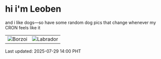 # hi i'm Leoben

and i like dogs—so have some random dog pics that change whenever my CRON feels like it

|  |  |
|--------|----------|
| ![Borzoi](https://random-dog-vercel.vercel.app/api/random-borzoi?v=1753768829) | ![Labrador](https://random-dog-vercel.vercel.app/api/random-labrador?v=1753768829) |

Last updated: 2025-07-29 14:00 PHT
